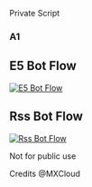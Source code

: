 Private Script

<h3>A1</h3>


## E5 Bot Flow 

[![E5 Bot Flow](https://github.com/tsexr7hxyf/botflow/actions/workflows/E5Flow.yml/badge.svg)](https://github.com/tsexr7hxyf/botflow/actions/workflows/E5Flow.yml)

## Rss Bot Flow

[![Rss Bot Flow](https://github.com/tsexr7hxyf/botflow/actions/workflows/RssFlow.yml/badge.svg)](https://github.com/tsexr7hxyf/botflow/actions/workflows/RssFlow.yml)

Not for public use

Credits @MXCloud
